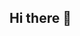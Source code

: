 ## Hi there 👋

<!--
**codebyharsh18/codebyharsh18** is a ✨ _special_ ✨ repository because its `README.md` (this file) appears on your GitHub profile.

Here are some ideas to get you started:

- 👋 Hi,I'm Harsh bhawsar
- 🌱 I’m currently learning javascript
- 👯 I’m looking to collaborate on frontend web development
- 👀 I’m interested in Web and App Development
- 😄 Pronouns: He/him
-->
